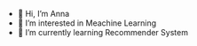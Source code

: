 - 👋 Hi, I’m Anna
- 👀 I’m interested in Meachine Learning
- 🌱 I’m currently learning Recommender System

<!---
Anna1015/Anna1015 is a ✨ special ✨ repository because its `README.md` (this file) appears on your GitHub profile.
You can click the Preview link to take a look at your changes.
--->
